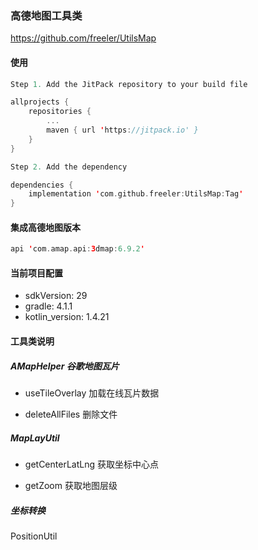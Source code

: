 ### 高德地图工具类
https://github.com/freeler/UtilsMap

#### 使用
```kotlin
Step 1. Add the JitPack repository to your build file

allprojects {
	repositories {
		...
		maven { url 'https://jitpack.io' }
	}
}

Step 2. Add the dependency

dependencies {
    implementation 'com.github.freeler:UtilsMap:Tag'
}
```

#### 集成高德地图版本
```kotlin
api 'com.amap.api:3dmap:6.9.2'
```

#### 当前项目配置
- sdkVersion: 29
- gradle: 4.1.1
- kotlin_version: 1.4.21

#### 工具类说明
##### AMapHelper 谷歌地图瓦片

- useTileOverlay 加载在线瓦片数据

- deleteAllFiles 删除文件

##### MapLayUtil

- getCenterLatLng 获取坐标中心点

- getZoom 获取地图层级

##### 坐标转换
PositionUtil